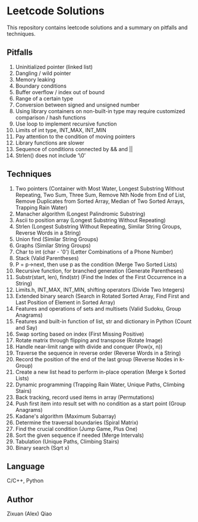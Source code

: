 # Leetcode Solutions
This repository contains leetcode solutions and a summary on pitfalls and techniques. 

## Pitfalls
1.	Uninitialized pointer (linked list)
2.	Dangling / wild pointer
3.	Memory leaking
4.	Boundary conditions
5.	Buffer overflow / index out of bound
6.	Range of a certain type
7.	Conversion between signed and unsigned number
8.	Using library containers on non-built-in type may require customized comparison / hash functions
9.	Use loop to implement recursive function
10.	Limits of int type, INT_MAX, INT_MIN
11.	Pay attention to the condition of moving pointers
12.	Library functions are slower
13.	Sequence of conditions connected by && and ||
14.	Strlen() does not include ‘\0’

## Techniques
1.	Two pointers (Container with Most Water, Longest Substring Without Repeating, Two Sum, Three Sum, Remove Nth Node from End of List, Remove Duplicates from Sorted Array, Median of Two Sorted Arrays, Trapping Rain Water)
2.	Manacher algorithm (Longest Palindromic Substring)
3.	Ascii to position array (Longest Substring Without Repeating)
4.	Strlen (Longest Substring Without Repeating, Similar String Groups, Reverse Words in a String)
5.	Union find (Similar String Groups)
6.	Graphs (Similar String Groups)
7.	Char to int (char - '0') (Letter Combinations of a Phone Number)
8.	Stack (Valid Parentheses)
9.	P = p->next, then use p as the condition (Merge Two Sorted Lists)
10.	Recursive function, for branched generation (Generate Parentheses)
11.	Substr(start, len), find(str) (Find the Index of the First Occurrence in a String)
12.	Limits.h, INT_MAX, INT_MIN, shifting operators (Divide Two Integers)
13.	Extended binary search (Search in Rotated Sorted Array, Find First and Last Position of Element in Sorted Array)
14.	Features and operations of sets and multisets (Valid Sudoku, Group Anagrams)
15.	Features and built-in function of list, str and dictionary in Python (Count and Say)
16.	Swap sorting based on index (First Missing Positive)
17.	Rotate matrix through flipping and transpose (Rotate Image)
18.	Handle near-limit range with divide and conquer (Pow(x, n))
19.	Traverse the sequence in reverse order (Reverse Words in a String)
20.	Record the position of the end of the last group (Reverse Nodes in k-Group)
21.	Create a new list head to perform in-place operation (Merge k Sorted Lists)
22.	Dynamic programming (Trapping Rain Water, Unique Paths, Climbing Stairs)
23.	Back tracking, record used items in array (Permutations)
24.	Push first item into result set with no condition as a start point (Group Anagrams)
25.	Kadane's algorithm (Maximum Subarray)
26.	Determine the traversal boundaries (Spiral Matrix)
27.	Find the crucial condition (Jump Game, Plus One)
28.	Sort the given sequence if needed (Merge Intervals)
29.	Tabulation (Unique Paths, Climbing Stairs)
30.	Binary search (Sqrt x)


## Language
C/C++, Python

## Author
Zixuan (Alex) Qiao
